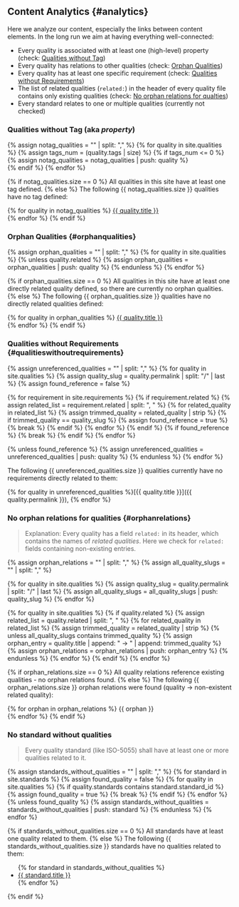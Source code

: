 ## Content Analytics {#analytics}

Here we analyze our content, especially the links between content elements.
In the long run we aim at having everything well-connected:

- Every quality is associated with at least one (high-level) property (check: [Qualities without Tag](#qualitieswithouttag))
- Every quality has relations to other qualities (check: [Orphan Qualities](#orphanqualities))
- Every quality has at least one specific requirement (check: [Qualities without Requirements](#qualitieswithoutrequirements))
- The list of related qualities (`related:`) in the header of every quality file contains only existing qualities (check: [No orphan relations for qualties](#opphanrelations))
- Every standard relates to one or multiple qualities (currently not checked)

### Qualities without Tag (aka _property_)

{% assign notag_qualities = "" | split: "," %}
{% for quality in site.qualities %}
{% assign tags_num = (quality.tags | size) %}
{% if tags_num <= 0 %}
{% assign notag_qualities = notag_qualities | push: quality %}  
 {% endif %}
{% endfor %}

{% if notag_qualities.size == 0 %}
All qualities in this site have at least one tag defined.
{% else %}
The following {{ notag_qualities.size }} qualities have no tag defined:

{% for quality in notag_qualities %}
<a href="{{quality.permalink}}"><i class="fa fa-bolt fa-xs as-bullet" style="color: var(--error-color);"></i>{{ quality.title }}</a> <br>
{% endfor %}
{% endif %}

### Orphan Qualities {#orphanqualities}


{% assign orphan_qualities = "" | split: "," %}
{% for quality in site.qualities %} {% unless quality.related %}
{% assign orphan_qualities = orphan_qualities | push: quality %}
{% endunless %}
{% endfor %}

{% if orphan_qualities.size == 0 %}
All qualities in this site have at least one directly related quality defined, so there are currently no orphan qualities.
{% else %}
The following {{ orphan_qualities.size }} qualities have no directly related qualities defined:

{% for quality in orphan_qualities %}
<a href="{{quality.permalink}}"><i class="fa fa-bolt fa-xs as-bullet" style="color: var(--error-color);"></i>{{ quality.title }}</a><br>{% endfor %}
{% endif %}

### Qualities without Requirements {#qualitieswithoutrequirements}

{% assign unreferenced_qualities = "" | split: "," %}
{% for quality in site.qualities %}
{% assign quality_slug = quality.permalink | split: "/" | last %}
{% assign found_reference = false %}

{% for requirement in site.requirements %}
{% if requirement.related %}
{% assign related_list = requirement.related | split: ", " %}
{% for related_quality in related_list %}
{% assign trimmed_quality = related_quality | strip %}
{% if trimmed_quality == quality_slug %}
{% assign found_reference = true %}
{% break %}
{% endif %}
{% endfor %}
{% endif %}
{% if found_reference %}
{% break %}
{% endif %}
{% endfor %}

{% unless found_reference %}
{% assign unreferenced_qualities = unreferenced_qualities | push: quality %}
{% endunless %}
{% endfor %}

The following {{ unreferenced_qualities.size }} qualities currently have no requirements directly related to them:

{% for quality in unreferenced_qualities %}[{{ quality.title }}]({{ quality.permalink }}), {% endfor %}

### No orphan relations for qualities {#orphanrelations}

>Explanation: Every quality has a field `related:` in its header, which contains the names of _related qualities_.
>Here we check for `related:` fields containing non-existing entries.

{% assign orphan_relations = "" | split: "," %}
{% assign all_quality_slugs = "" | split: "," %}

{% for quality in site.qualities %}
{% assign quality_slug = quality.permalink | split: "/" | last %}
{% assign all_quality_slugs = all_quality_slugs | push: quality_slug %}
{% endfor %}

{% for quality in site.qualities %}
{% if quality.related %}
{% assign related_list = quality.related | split: ", " %}
{% for related_quality in related_list %}
{% assign trimmed_quality = related_quality | strip %}
{% unless all_quality_slugs contains trimmed_quality %}
{% assign orphan_entry = quality.title | append: " → " | append: trimmed_quality %}
{% assign orphan_relations = orphan_relations | push: orphan_entry %}
{% endunless %}
{% endfor %}
{% endif %}
{% endfor %}

{% if orphan_relations.size == 0 %}
All quality relations reference existing qualities - no orphan relations found.
{% else %}
The following {{ orphan_relations.size }} orphan relations were found (quality → non-existent related quality):

{% for orphan in orphan_relations %}
<i class="fa fa-bolt fa-xs as-bullet" style="color: var(--error-color);"></i>{{ orphan }}<br>
{% endfor %}
{% endif %}


### No standard without qualities

>Every quality standard (like ISO-5055) shall have at least one or more qualities related to it.

{% assign standards_without_qualities = "" | split: "," %}
{% for standard in site.standards %}
  {% assign found_quality = false %}
  {% for quality in site.qualities %}
    {% if quality.standards contains standard.standard_id %}
      {% assign found_quality = true %}
      {% break %}
    {% endif %}
  {% endfor %}
  {% unless found_quality %}
    {% assign standards_without_qualities = standards_without_qualities | push: standard %}
  {% endunless %}
{% endfor %}

{% if standards_without_qualities.size == 0 %}
All standards have at least one quality related to them.
{% else %}
The following {{ standards_without_qualities.size }} standards have no qualities related to them:
<ul>
{% for standard in standards_without_qualities %}
  <li><i class="fa fa-bolt fa-xs as-bullet" style="color: var(--error-color);"></i><a href="{{ standard.url }}">{{ standard.title }}</a></li>
{% endfor %}
</ul>
{% endif %}